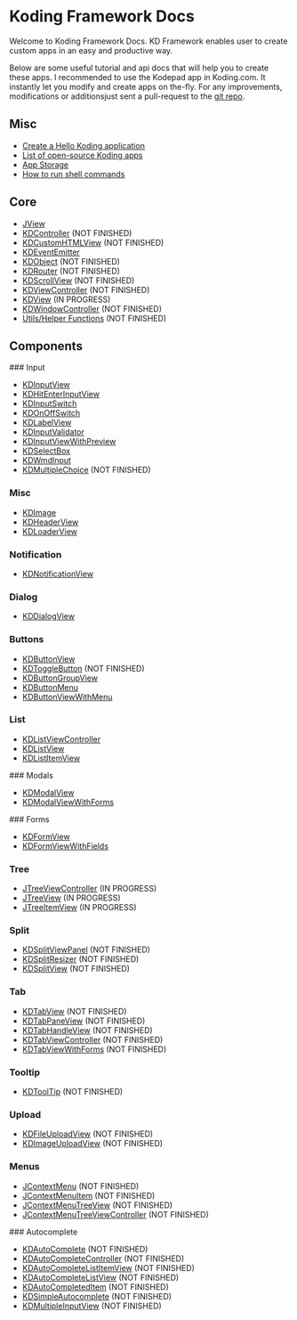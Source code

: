 # Koding Framework Docs

Welcome to Koding Framework Docs. KD Framework enables user to create custom
apps in an easy and productive way. 

Below are some useful tutorial and api docs that will help you to create these
apps. I recommended to use the Kodepad app in Koding.com. It instantly let you
modify and create apps on the-fly. For any improvements, modifications or
additionsjust sent a pull-request to the [git repo](https://github.com/farslan/koding-wiki).

## Misc

* [Create a Hello Koding application](/framework/first_app)
* [List of open-source Koding apps](/misc/list_of_kdapps)
* [App Storage](/framework/appstorage)
* [How to run shell commands](/framework/shell)

## Core 

* [JView](/core/JView)
* [KDController](/core/KDController) (NOT FINISHED)
* [KDCustomHTMLView](/core/KDCustomHTMLView) (NOT FINISHED)
* [KDEventEmitter](/core/KDEventEmitter)
* [KDObject](/core/KDObject) (NOT FINISHED)
* [KDRouter](/core/KDRouter) (NOT FINISHED)
* [KDScrollView](/core/KDScrollView) (NOT FINISHED)
* [KDViewController](/core/KDViewController) (NOT FINISHED)
* [KDView](/core/KDView) (IN PROGRESS)
* [KDWindowController](/core/KDWindowController) (NOT FINISHED)
* [Utils/Helper Functions](/core/utils) (NOT FINISHED)

## Components

### Input
* [KDInputView](/framework/input/KDInputView)
* [KDHitEnterInputView](/framework/input/KDHitEnterInputView)
* [KDInputSwitch](/framework/input/KDInputSwitch)
* [KDOnOffSwitch](/framework/input/KDOnOffSwitch)
* [KDLabelView](/framework/input/KDLabelView)
* [KDInputValidator](/framework/input/KDInputValidator) 
* [KDInputViewWithPreview](/framework/input/KDInputViewWithPreview)
* [KDSelectBox](/framework/input/KDSelectBox)
* [KDWmdInput](/framework/input/KDWmdInput)
* [KDMultipleChoice](/framework/input/KDMultipleChoice) (NOT FINISHED)

### Misc
* [KDImage](/framework/image/KDImage)
* [KDHeaderView](/framework/header/KDHeaderView)
* [KDLoaderView](/framework/loader/KDLoaderView)

### Notification
* [KDNotificationView](/framework/notification/KDNotificationView)

### Dialog
* [KDDialogView](/framework/dialog/KDDialogView)

### Buttons
* [KDButtonView](/framework/buttons/KDButtonView)
* [KDToggleButton](/framework/buttons/KDToggleButton) (NOT FINISHED)
* [KDButtonGroupView](/framework/buttons/KDButtonGroupView)
* [KDButtonMenu](/framework/buttons/KDButtonMenu)
* [KDButtonViewWithMenu](/framework/buttons/KDButtonViewWithMenu)

### List
* [KDListViewController](/framework/list/KDListViewController)
* [KDListView](/framework/list/KDListView)
* [KDListItemView](/framework/list/KDListItemView)

### Modals
* [KDModalView](/framework/modals/KDModalView)
* [KDModalViewWithForms](/framework/modals/KDModalViewWithForms)

### Forms
* [KDFormView](/framework/forms/KDFormView)
* [KDFormViewWithFields](/framework/forms/KDFormViewWithFields)

### Tree
* [JTreeViewController](/framework/tree/JTreeViewController) (IN PROGRESS)
* [JTreeView](/framework/tree/JTreeView) (IN PROGRESS)
* [JTreeItemView](/framework/tree/JTreeItemView) (IN PROGRESS)

### Split
* [KDSplitViewPanel](/framework/split/KDSplitViewPanel) (NOT FINISHED)
* [KDSplitResizer](/framework/split/KDSplitResizer) (NOT FINISHED)
* [KDSplitView](/framework/split/KDSplitView) (NOT FINISHED)

### Tab
* [KDTabView](/framework/tab/KDTabView) (NOT FINISHED)
* [KDTabPaneView](/framework/tab/KDTabPaneView) (NOT FINISHED)
* [KDTabHandleView](/framework/tab/KDTabHandleView) (NOT FINISHED)
* [KDTabViewController](/framework/tab/KDTabViewController) (NOT FINISHED)
* [KDTabViewWithForms](/framework/tab/KDTabViewWithForms) (NOT FINISHED)

### Tooltip
* [KDToolTip](/framework/tooltip/KDToolTip) (NOT FINISHED)

### Upload
* [KDFileUploadView](/framework/upload/KDFileUploadView) (NOT FINISHED)
* [KDImageUploadView](/framework/upload/KDImageUploadView) (NOT FINISHED)

### Menus
* [JContextMenu](/framework/menus/JContextMenu) (NOT FINISHED)
* [JContextMenuItem](/framework/menus/JContextMenuItem) (NOT FINISHED)
* [JContextMenuTreeView](/framework/menus/JContextMenuTreeView) (NOT FINISHED)
* [JContextMenuTreeViewController](/framework/menus/JContextMenuTreeViewController) (NOT FINISHED)

### Autocomplete
* [KDAutoComplete](/framework/autocomplete/KDAutoComplete) (NOT FINISHED)
* [KDAutoCompleteController](/framework/autocomplete/KDAutoCompleteController) (NOT FINISHED)
* [KDAutoCompleteListItemView](/framework/autocomplete/KDAutoCompleteListItemView) (NOT FINISHED)
* [KDAutoCompleteListView](/framework/autocomplete/KDAutoCompleteListView) (NOT FINISHED)
* [KDAutoCompletedItem](/framework/autocomplete/KDAutoCompletedItem) (NOT FINISHED)
* [KDSimpleAutocomplete](/framework/autocomplete/KDSimpleAutocomplete) (NOT FINISHED)
* [KDMultipleInputView](/framework/autocomplete/KDMultipleInputView) (NOT FINISHED)
